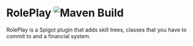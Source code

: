 # RolePlay ![Maven Build](https://github.com/chibbi/RolePlay/workflows/Maven%20Build/badge.svg?branch=main&event=push)
RolePlay is a Spigot plugin that adds skill trees, classes that you have to commit to and a financial system.
